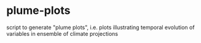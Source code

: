 # plume-plots
script to generate "plume plots", i.e. plots illustrating temporal evolution of variables in ensemble of climate projections
